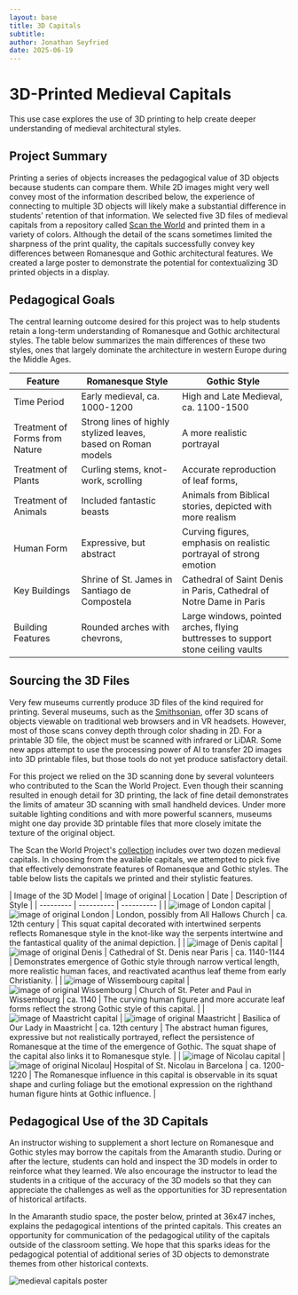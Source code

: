 ```yaml
---
layout: base
title: 3D Capitals
subtitle: 
author: Jonathan Seyfried
date: 2025-06-19
---
```


# 3D-Printed Medieval Capitals

This use case explores the use of 3D printing to help create deeper understanding of medieval architectural styles.

## Project Summary

Printing a series of objects increases the pedagogical value of 3D objects because students can compare them. While 2D images might very well convey most of the information described below, the experience of connecting to multiple 3D objects will likely make a substantial difference in students' retention of that information. We selected five 3D files of medieval capitals from a repository called [Scan the World](https://www.myminifactory.com/scantheworld/about) and printed them in a variety of colors. Although the detail of the scans sometimes limited the sharpness of the print quality, the capitals successfully convey key differences between Romanesque and Gothic architectural features. We created a large poster to demonstrate the potential for contextualizing 3D printed objects in a display.

## Pedagogical Goals

The central learning outcome desired for this project was to help students retain a long-term understanding of Romanesque and Gothic architectural styles. The table below summarizes the main differences of these two styles, ones that largely dominate the architecture in western Europe during the Middle Ages.

| Feature | Romanesque Style | Gothic Style |
| --------- | ---------- | ---------- |
| Time Period | Early medieval, ca. 1000-1200 | High and Late Medieval, ca. 1100-1500 |
| Treatment of Forms from Nature | Strong lines of highly stylized leaves, based on Roman models | A more realistic portrayal |
| Treatment of Plants | Curling stems, knot-work, scrolling | Accurate reproduction of leaf forms, |
| Treatment of Animals | Included fantastic beasts | Animals from Biblical stories, depicted with more realism |
| Human Form | Expressive, but abstract | Curving figures, emphasis on realistic portrayal of strong emotion |
| Key Buildings | Shrine of St. James in Santiago de Compostela | Cathedral of Saint Denis in Paris, Cathedral of Notre Dame in Paris |
| Building Features | Rounded arches with chevrons, | Large windows, pointed arches, flying buttresses to support stone ceiling vaults |

## Sourcing the 3D Files

Very few museums currently produce 3D files of the kind required for printing. Several museums, such as the [Smithsonian](https://3d.si.edu/), offer 3D scans of objects viewable on traditional web browsers and in VR headsets. However, most of those scans convey depth through color shading in 2D. For a printable 3D file, the object must be scanned with infrared or LiDAR. Some new apps attempt to use the processing power of AI to transfer 2D images into 3D printable files, but those tools do not yet produce satisfactory detail. 

For this project we relied on the 3D scanning done by several volunteers who contributed to the Scan the World Project. Even though their scanning resulted in enough detail for 3D printing, the lack of fine detail demonstrates the limits of amateur 3D scanning with small handheld devices. Under more suitable lighting conditions and with more powerful scanners, museums might one day provide 3D printable files that more closely imitate the texture of the original object. 

The Scan the World Project's [collection](https://www.myminifactory.com/users/Scan%20The%20World) includes over two dozen medieval capitals. In choosing from the available capitals, we attempted to pick five that effectively demonstrate features of Romanesque and Gothic styles. The table below lists the capitals we printed and their stylistic features.

| Image of the 3D Model | Image of original | Location | Date | Description of Style |
| --------- | ---------- | ---------- |
| ![image of London capital](images/london-cap-model.jpg) | ![image of original London](images/london-cap-orig.jpg) | London, possibly from All Hallows Church | ca. 12th century | This squat capital decorated with intertwined serpents reflects Romanesque style in the knot-like way the serpents intertwine and the fantastical quality of the animal depiction. |
| ![image of Denis capital](images/denis-cap-model.jpg) | ![image of original Denis](images/denis-cap-orig.jpg) | Cathedral of St. Denis near Paris | ca. 1140-1144 | Demonstrates emergence of Gothic style through narrow vertical length, more realistic human faces, and reactivated acanthus leaf theme from early Christianity. |
| ![image of Wissembourg capital](images/wissenbourg-cap-model.jpg) | ![image of original Wissembourg](images/wissembourg-cap-orig.jpg) | Church of St. Peter and Paul in Wissembourg | ca. 1140 | The curving human figure and more accurate leaf forms reflect the strong Gothic style of this capital. |
| ![image of Maastricht capital](images/maastricht-cap-model.jpg) | ![image of original Maastricht](images/maastricht-cap-orig.jpg) | Basilica of Our Lady in Maastricht | ca. 12th century | The abstract human figures, expressive but not realistically portrayed, reflect the persistence of Romanesque at the time of the emergence of Gothic. The squat shape of the capital also links it to Romanesque style. |
| ![image of Nicolau capital](images/nicolau-cap-model.jpg) | ![image of original Nicolau](images/nicolau-cap-orig.jpg)| Hospital of St. Nicolau in Barcelona | ca. 1200-1220 | The Romanesque influence in this capital is observable in its squat shape and curling foliage but the emotional expression on the righthand human figure hints at Gothic influence. |

## Pedagogical Use of the 3D Capitals

An instructor wishing to supplement a short lecture on Romanesque and Gothic styles may borrow the capitals from the Amaranth studio. During or after the lecture, students can hold and inspect the 3D models in order to reinforce what they learned. We also encourage the instructor to lead the students in a critique of the accuracy of the 3D models so that they can appreciate the challenges as well as the opportunities for 3D representation of historical artifacts.

In the Amaranth studio space, the poster below, printed at 36x47 inches, explains the pedagogical intentions of the printed capitals. This creates an opportunity for communication of the pedagogical utility of the capitals outside of the classroom setting. We hope that this sparks ideas for the pedagogical potential of additional series of 3D objects to demonstrate themes from other historical contexts.

![medieval capitals poster](images/capitals-poster.jpg)

